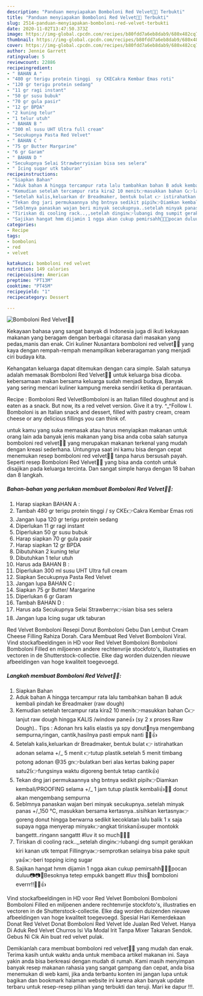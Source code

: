 ```yaml
---
description: "Panduan menyiapakan Bomboloni Red Velvet🍓🍓 Terbukti"
title: "Panduan menyiapakan Bomboloni Red Velvet🍓🍓 Terbukti"
slug: 2514-panduan-menyiapakan-bomboloni-red-velvet-terbukti
date: 2020-11-02T13:47:50.373Z
image: https://img-global.cpcdn.com/recipes/b80fdd7a6eb8dab9/680x482cq70/bomboloni-red-velvet🍓🍓-foto-resep-utama.jpg
thumbnail: https://img-global.cpcdn.com/recipes/b80fdd7a6eb8dab9/680x482cq70/bomboloni-red-velvet🍓🍓-foto-resep-utama.jpg
cover: https://img-global.cpcdn.com/recipes/b80fdd7a6eb8dab9/680x482cq70/bomboloni-red-velvet🍓🍓-foto-resep-utama.jpg
author: Jennie Garrett
ratingvalue: 5
reviewcount: 22886
recipeingredient:
- " BAHAN A "
- "480 gr terigu protein tinggi  sy CKECakra Kembar Emas roti"
- "120 gr terigu protein sedang"
- "11 gr ragi instant"
- "50 gr susu bubuk"
- "70 gr gula pasir"
- "12 gr BPDA"
- "2 kuning telur"
- "1 telur utuh"
- " BAHAN B "
- "300 ml susu UHT Ultra full cream"
- "Secukupnya Pasta Red Velvet"
- " BAHAN C "
- "75 gr Butter Margarine"
- "6 gr Garam"
- " BAHAN D "
- "Secukupnya Selai Strawberryisian bisa ses selera"
- " Icing sugar utk taburan"
recipeinstructions:
- "Siapkan Bahan"
- "Aduk bahan A hingga tercampur rata lalu tambahkan bahan B aduk kembali pindah ke Breadmaker (raw dough)"
- "Kemudian setelah tercampur rata kira2 10 menit👉masukkan bahan C👉lanjut raw dough hingga KALIS /window pane👍 (sy 2 x proses Raw Dough).. Tips : Adonan hrs kalis elastis ya spy donut🥯nya mengembang sempurna,ringan, cantik,hasilnya pasti empuk nanti 👩‍🍳👍"
- "Setelah kalis,keluarkan dr Breadmaker, bentuk bulat 👉 istirahatkan adonan selama +/_ 5 menit 👉tutup plastik.setelah 5 menit timbang potong adonan @35 gr👉bulatkan beri alas kertas baking paper satu2(👉fungsinya waktu digoreng bentuk tetap cantik👍)"
- "Tekan dng jari permukaannya shg bntnya sedikit pipih👉Diamkan kembali/PROOFING selama +/_ 1 jam tutup plastik kembali👍👩‍🍳 donut akan mengembang sempurna"
- "Seblmnya panaskan wajan beri minyak secukupnya..setelah minyak panas +/_150 °C, masukkan bersama kertasnya..sisihkan kertasnya👉goreng donut hingga berwarna sedikit kecoklatan lalu balik 1 x saja supaya ngga menyerap minyak👉angkat tiriskan👍super montokk bangettt..ringann sangattt #luv it so much👩‍🍳😘"
- "Tiriskan di cooling rack..,,setelah dingin👉lubangi dng sumpit gerakkan kiri kanan utk tempat Fillingnya👉semprotkan selainya bisa pake spuit ya👍👉beri topping icing sugar"
- "Sajikan hangat hmm dijamin 1 ngga akan cukup pemirsahh🤣👩‍🍳pocan duluu📷📷🥰Besoknya tetep empukk bangett #luv this🥯 bomboloni everrr!!👩‍🍳👍"
categories:
- Recipe
tags:
- bomboloni
- red
- velvet

katakunci: bomboloni red velvet 
nutrition: 149 calories
recipecuisine: American
preptime: "PT13M"
cooktime: "PT45M"
recipeyield: "1"
recipecategory: Dessert

---
```



![Bomboloni Red Velvet🍓🍓](https://img-global.cpcdn.com/recipes/b80fdd7a6eb8dab9/680x482cq70/bomboloni-red-velvet🍓🍓-foto-resep-utama.jpg)

Kekayaan bahasa yang sangat banyak di Indonesia juga di ikuti kekayaan makanan yang beragam dengan berbagai citarasa dari masakan yang pedas,manis dan enak. Ciri kuliner Nusantara bomboloni red velvet🍓🍓 yang kaya dengan rempah-rempah menampilkan keberaragaman yang menjadi ciri budaya kita.


Kehangatan keluarga dapat ditemukan dengan cara simple. Salah satunya adalah memasak Bomboloni Red Velvet🍓🍓 untuk keluarga bisa dicoba. kebersamaan makan bersama keluarga sudah menjadi budaya, Banyak yang sering mencari kuliner kampung mereka sendiri ketika di perantauan.

Recipe : Bomboloni Red VelvetBomboloni is an Italian filled doughnut and is eaten as a snack. But now, its a red velvet version. Give it a try. ^_^Follow I. Bomboloni is an Italian snack and dessert, filled with pastry cream, cream cheese or any delicious fillings you can think of.

untuk kamu yang suka memasak atau harus menyiapkan makanan untuk orang lain ada banyak jenis makanan yang bisa anda coba salah satunya bomboloni red velvet🍓🍓 yang merupakan makanan terkenal yang mudah dengan kreasi sederhana. Untungnya saat ini kamu bisa dengan cepat menemukan resep bomboloni red velvet🍓🍓 tanpa harus bersusah payah.
Seperti resep Bomboloni Red Velvet🍓🍓 yang bisa anda contoh untuk disajikan pada keluarga tercinta. Dan sangat simple hanya dengan 18 bahan dan 8 langkah.


<!--inarticleads1-->

##### Bahan-bahan yang perlukan membuat Bomboloni Red Velvet🍓🍓:

1. Harap siapkan  BAHAN A :
1. Tambah 480 gr terigu protein tinggi / sy CKE👉Cakra Kembar Emas roti
1. Jangan lupa 120 gr terigu protein sedang
1. Diperlukan 11 gr ragi instant
1. Diperlukan 50 gr susu bubuk
1. Harap siapkan 70 gr gula pasir
1. Harap siapkan 12 gr BPDA
1. Dibutuhkan 2 kuning telur
1. Dibutuhkan 1 telur utuh
1. Harus ada  BAHAN B :
1. Diperlukan 300 ml susu UHT Ultra full cream
1. Siapkan Secukupnya Pasta Red Velvet
1. Jangan lupa  BAHAN C :
1. Siapkan 75 gr Butter/ Margarine
1. Diperlukan 6 gr Garam
1. Tambah  BAHAN D :
1. Harus ada Secukupnya Selai Strawberry👉isian bisa ses selera
1. Jangan lupa  Icing sugar utk taburan


Red Velvet Bomboloni Resepi Donut Bomboloni Gebu Dan Lembut Cream Cheese Filling Rahiza Dorah. Cara Membuat Red Velvet Bomboloni Viral. Vind stockafbeeldingen in HD voor Red Velvet Bomboloni Bomboloni Bomboloni Filled en miljoenen andere rechtenvrije stockfoto&#39;s, illustraties en vectoren in de Shutterstock-collectie. Elke dag worden duizenden nieuwe afbeeldingen van hoge kwaliteit toegevoegd. 

<!--inarticleads2-->

##### Langkah membuat  Bomboloni Red Velvet🍓🍓:

1. Siapkan Bahan
1. Aduk bahan A hingga tercampur rata lalu tambahkan bahan B aduk kembali pindah ke Breadmaker (raw dough)
1. Kemudian setelah tercampur rata kira2 10 menit👉masukkan bahan C👉lanjut raw dough hingga KALIS /window pane👍 (sy 2 x proses Raw Dough).. Tips : Adonan hrs kalis elastis ya spy donut🥯nya mengembang sempurna,ringan, cantik,hasilnya pasti empuk nanti 👩‍🍳👍
1. Setelah kalis,keluarkan dr Breadmaker, bentuk bulat 👉 istirahatkan adonan selama +/_ 5 menit 👉tutup plastik.setelah 5 menit timbang potong adonan @35 gr👉bulatkan beri alas kertas baking paper satu2(👉fungsinya waktu digoreng bentuk tetap cantik👍)
1. Tekan dng jari permukaannya shg bntnya sedikit pipih👉Diamkan kembali/PROOFING selama +/_ 1 jam tutup plastik kembali👍👩‍🍳 donut akan mengembang sempurna
1. Seblmnya panaskan wajan beri minyak secukupnya..setelah minyak panas +/_150 °C, masukkan bersama kertasnya..sisihkan kertasnya👉goreng donut hingga berwarna sedikit kecoklatan lalu balik 1 x saja supaya ngga menyerap minyak👉angkat tiriskan👍super montokk bangettt..ringann sangattt #luv it so much👩‍🍳😘
1. Tiriskan di cooling rack..,,setelah dingin👉lubangi dng sumpit gerakkan kiri kanan utk tempat Fillingnya👉semprotkan selainya bisa pake spuit ya👍👉beri topping icing sugar
1. Sajikan hangat hmm dijamin 1 ngga akan cukup pemirsahh🤣👩‍🍳pocan duluu📷📷🥰Besoknya tetep empukk bangett #luv this🥯 bomboloni everrr!!👩‍🍳👍


Vind stockafbeeldingen in HD voor Red Velvet Bomboloni Bomboloni Bomboloni Filled en miljoenen andere rechtenvrije stockfoto&#39;s, illustraties en vectoren in de Shutterstock-collectie. Elke dag worden duizenden nieuwe afbeeldingen van hoge kwaliteit toegevoegd. Spesial Hari Kemerdekaan Donat Red Velvet Donat Bomboloni Red Velvet Ide Jualan Red Velvet. Hanya Di Aduk Red Velvet Churros Isi Vla Modal Irit Tanpa Mixer Takaran Sendok. Gebus Ni Cik Ain buat red velvet pulak. 

Demikianlah cara membuat bomboloni red velvet🍓🍓 yang mudah dan enak. Terima kasih untuk waktu anda untuk membaca artikel makanan ini. Saya yakin anda bisa berkreasi dengan mudah di rumah. Kami masih menyimpan banyak resep makanan rahasia yang sangat gampang dan cepat, anda bisa menemukan di web kami, jika anda terbantu konten ini jangan lupa untuk bagikan dan bookmark halaman website ini karena akan banyak update terbaru untuk resep-resep pilihan yang terbukti dan teruji. Mari ke dapur !!!. 

